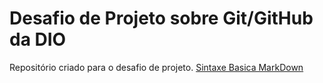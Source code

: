 # Desafio de Projeto sobre Git/GitHub da DIO
Repositório criado para o desafio de projeto.
[Sintaxe Basica MarkDown](https://www.markdownguide.org/basic-syntax/)
